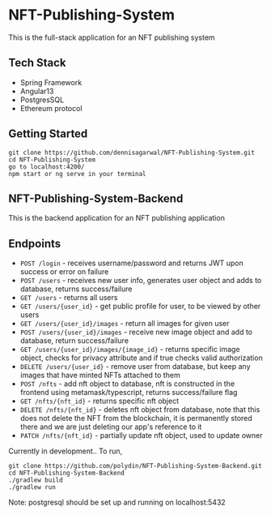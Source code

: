 # NFT-Publishing-System

This is the full-stack application for an NFT publishing system


## Tech Stack
- Spring Framework
- Angular13
- PostgresSQL
- Ethereum protocol


## Getting Started
```
git clone https://github.com/dennisagarwal/NFT-Publishing-System.git
cd NFT-Publishing-System
go to localhost:4200/
npm start or ng serve in your terminal
```

## NFT-Publishing-System-Backend

This is the backend application for an NFT publishing application

## Endpoints
- `POST /login` - receives username/password and returns JWT upon success or error on failure
- `POST /users` - receives new user info, generates user object and adds to database, returns success/failure
- `GET /users` - returns all users
- `GET /users/{user_id}` - get public profile for user, to be viewed by other users
- `GET /users/{user_id}/images` - return all images for given user
- `POST /users/{user_id}/images` - receive new image object and add to database, return success/failure
- `GET /users/{user_id}/images/{image_id}` - returns specific image object, checks for privacy attribute and if true checks valid authorization
- `DELETE /users/{user_id}` - remove user from database, but keep any images that have minted NFTs attached to them
- `POST /nfts` - add nft object to database, nft is constructed in the frontend using metamask/typescript, returns success/failure flag
- `GET /nfts/{nft_id}` - returns specific nft object
- `DELETE /nfts/{nft_id}` - deletes nft object from database, note that this does not delete the NFT from the blockchain, it is permanently stored there and we are just deleting our app's reference to it
- `PATCH /nfts/{nft_id}` - partially update nft object, used to update owner

Currently in development..
To run,

```
git clone https://github.com/polydin/NFT-Publishing-System-Backend.git
cd NFT-Publishing-System-Backend
./gradlew build
./gradlew run
```

Note: postgresql should be set up and running on localhost:5432
